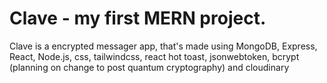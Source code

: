 <h1>Clave - my first MERN project.</h1>
Clave is a encrypted messager app, that's made using MongoDB, Express, React, Node.js, css, tailwindcss, react hot toast, jsonwebtoken, bcrypt (planning on change to post quantum cryptography) and cloudinary
